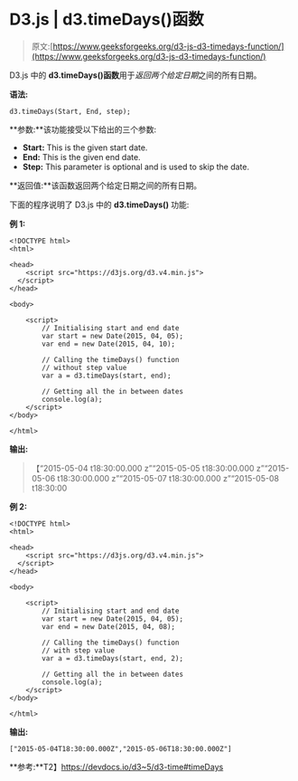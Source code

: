 # D3.js | d3.timeDays()函数

> 原文:[https://www.geeksforgeeks.org/d3-js-d3-timedays-function/](https://www.geeksforgeeks.org/d3-js-d3-timedays-function/)

D3.js 中的 **d3.timeDays()函数**用于*返回两个给定日期*之间的所有日期。

**语法:**

```
d3.timeDays(Start, End, step);
```

**参数:**该功能接受以下给出的三个参数:

*   **Start:** This is the given start date.
*   **End:** This is the given end date.
*   **Step:** This parameter is optional and is used to skip the date.

**返回值:**该函数返回两个给定日期之间的所有日期。

下面的程序说明了 D3.js 中的 **d3.timeDays()** 功能:

**例 1:**

```
<!DOCTYPE html>
<html>

<head>
    <script src="https://d3js.org/d3.v4.min.js">
  </script>
</head>

<body>

    <script>
        // Initialising start and end date
        var start = new Date(2015, 04, 05);
        var end = new Date(2015, 04, 10);

        // Calling the timeDays() function
        // without step value
        var a = d3.timeDays(start, end);

        // Getting all the in between dates
        console.log(a);
    </script>
</body>

</html>
```

**输出:**

> 【“2015-05-04 t18:30:00.000 z”“2015-05-05 t18:30:00.000 z”“2015-05-06 t18:30:00.000 z”“2015-05-07 t18:30:00.000 z”“2015-05-08 t18:30:00

**例 2:**

```
<!DOCTYPE html>
<html>

<head>
    <script src="https://d3js.org/d3.v4.min.js">
  </script>
</head>

<body>

    <script>
        // Initialising start and end date
        var start = new Date(2015, 04, 05);
        var end = new Date(2015, 04, 08);

        // Calling the timeDays() function
        // with step value
        var a = d3.timeDays(start, end, 2);

        // Getting all the in between dates
        console.log(a);
    </script>
</body>

</html>
```

**输出:**

```
["2015-05-04T18:30:00.000Z","2015-05-06T18:30:00.000Z"]

```

**参考:**T2】https://devdocs.io/d3~5/d3-time#timeDays